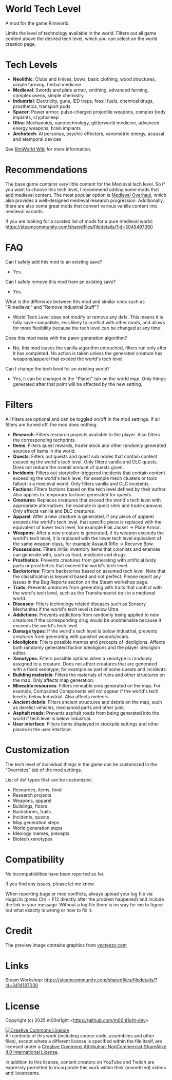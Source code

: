 
# World Tech Level

A mod for the game Rimworld.

Limits the level of technology available in the world. Filters out all game content above the desired tech level, which you can select on the world creation page.


# Tech Levels

- **Neolithic**: Clubs and knives, bows, basic clothing, wood structures, simple farming, herbal medicine
- **Medieval**: Swords and plate armor, smithing, advanced farming, complex ovens, simple chemistry
- **Industrial**: Electricity, guns, IED traps, fossil fuels, chemical drugs, prosthetics, transport pods
- **Spacer**: Power armor, pulse-charged projectile weapons, complex body implants, cryptosleep
- **Ultra**: Mechanoids, nanotechnology, glitterworld medicine, advanced energy weapons, brain implants
- **Archotech**: AI personas, psychic effectors, vanometric energy, acausal and atemporal devices

See [RimWorld Wiki](https://rimworldwiki.com/wiki/Lore#Tech_levels) for more information.


# Recommendations

The base game contains very little content for the Medieval tech level.
So if you want to choose this tech level, I recommend adding some mods that add medieval content.
The most popular option is [Medieval Overhaul](https://steamcommunity.com/sharedfiles/filedetails/?id=3219596926), which also provides a well-designed medieval research progression.
Additionally, there are also some great mods that convert various vanilla content into medieval variants.

If you are looking for a curated list of mods for a pure medieval world:
https://steamcommunity.com/sharedfiles/filedetails/?id=3045497390


# FAQ

Can I safely add this mod to an existing save?
- Yes.

Can I safely remove this mod from an existing save?
- Yes.

What is the difference between this mod and similar ones such as "Rimedieval" and "Remove Industrial Stuff"?
- World Tech Level does not modify or remove any defs. This means it is fully save-compatible, less likely to conflict with other mods, and allows for more flexibility because the tech level can be changed at any time.

Does this mod mess with the pawn generation algorithm?
- No, this mod leaves the vanilla algorithm untouched, filters run only after it has completed. No action is taken unless the generated creature has weapons/apparel that exceed the world's tech level.

Can I change the tech level for an existing world?
- Yes, it can be changed in the "Planet" tab on the world map. Only things generated after that point will be affected by the new setting.


# Filters

All filters are optional and can be toggled on/off in the mod settings. If all filters are turned off, the mod does nothing.

- **Research**: Filters research projects available to the player. Also filters the corresponding techprints.
- **Items**: Filters quest rewards, trader stock and other randomly generated sources of items in the world.
- **Quests**: Filters out quests and quest sub nodes that contain content exceeding the world's tech level. Only filters vanilla and DLC quests. Does not reduce the overall amount of quests given.
- **Incidents**: Filters out storyteller-triggered incidents that contain content exceeding the world's tech level, for example mech clusters or toxic fallout in a medieval world. Only filters vanilla and DLC incidents.
- **Factions**: Filters factions based on the tech level defined by their author. Also applies to temporary factions generated for quests.
- **Creatures**: Replaces creatures that exceed the world's tech level with appropriate alternatives, for example in quest sites and trade caravans. Only affects vanilla and DLC creatures.
- **Apparel**: After a new creature is generated, if any piece of apparel exceeds the world's tech level, that specific piece is replaced with the equivalent of lower tech level, for example Flak Jacket -> Plate Armor.
- **Weapons**: After a new creature is generated, if its weapon exceeds the world's tech level, it is replaced with the lower tech level equivalent of the same weapon class, for example Assault Rifle -> Recurve Bow.
- **Possessions**: Filters initial inventory items that colonists and enemies can generate with, such as food, medicine and drugs.
- **Prosthetics**: Prevents creatures from generating with artificial body parts or prosthetics that exceed the world's tech level.
- **Backstories**: Filters backstories based on assumed tech level. Note that the classification is keyword based and not perfect. Please report any issues in the Bug Reports section on the Steam workshop page.
- **Traits**: Prevents creatures from generating with traits that conflict with the word's tech level, such as the Transhumanist trait in a medieval world.
- **Diseases**: Filters technology related diseases such as Sensory Mechanites if the world's tech level is below Ultra.
- **Addictions**: Prevents addictions from randomly being applied to new creatures if the corresponding drug would be unobtainable because it exceeds the world's tech level.
- **Damage types**: If the world's tech level is below Industrial, prevents creatures from generating with gunshot wounds/scars.
- **Ideoligions**: Filters possible memes and precepts of ideoligions. Affects both randomly generated faction ideoligions and the player ideoligion editor.
- **Xenotypes**: Filters possible options when a xenotype is randomly assigned to a creature. Does not affect creatures that are generated with a fixed xenotype, for example as part of some quests and incidents.
- **Building materials**: Filters the materials of ruins and other structures on the map. Only affects map generation.
- **Mineable resources**: Filters mineable ores generated on the map. For example, Compacted Components will not appear if the world's tech level is below Industrial. Also affects meteors.
- **Ancient debris**: Filters ancient structures and debris on the map, such as derelict vehicles, mechanoid parts and other junk.
- **Asphalt roads**: Prevents asphalt roads from being generated into the world if tech level is below Industrial.
- **User interface**: Filters items displayed in stockpile settings and other places in the user interface.


# Customization

The tech level of individual things in the game can be customized in the "Overrides" tab of the mod settings.

List of def types that can be customized:
- Resources, items, food
- Research projects
- Weapons, apparel
- Buildings, floors
- Backstories, traits
- Incidents, quests
- Map generation steps
- World generation steps
- Ideology memes, precepts
- Biotech xenotypes


# Compatibility

No incompatibilities have been reported so far.

If you find any issues, please let me know.

When reporting bugs or mod conflicts, always upload your log file via HugsLib (press Ctrl + F12 directly after the problem happened) and include the link in your message. Without a log file there is no way for me to figure out what exactly is wrong or how to fix it.


# Credit

The preview image contains graphics from [vecteezy.com](https://www.vecteezy.com/)


# Links

Steam Workshop:
https://steamcommunity.com/sharedfiles/filedetails/?id=3414187030


# License

Copyright (c) 2025 m00nl1ght <<https://github.com/m00nl1ght-dev>>

<a rel="license" href="http://creativecommons.org/licenses/by-nc-sa/4.0/"><img alt="Creative Commons Licence" style="border-width:0" src="https://i.creativecommons.org/l/by-nc-sa/4.0/88x31.png" /></a><br />All contents of this work (including source code, assemblies and other files), except where a different license is specified within the file itself, are licensed under a <a rel="license" href="http://creativecommons.org/licenses/by-nc-sa/4.0/">Creative Commons Attribution-NonCommercial-ShareAlike 4.0 International License</a>.

In addition to this license, content creators on YouTube and Twitch are expressly permitted to incorporate this work within their (monetized) videos and livestreams.
